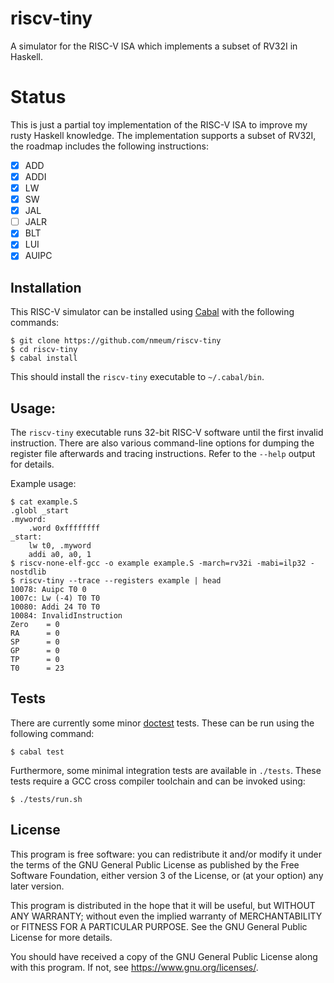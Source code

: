 # riscv-tiny

A simulator for the RISC-V ISA which implements a subset of RV32I in Haskell.

# Status

This is just a partial toy implementation of the RISC-V ISA to improve my rusty Haskell knowledge.
The implementation supports a subset of RV32I, the roadmap includes the following instructions:

* [x] ADD
* [x] ADDI
* [x] LW
* [x] SW
* [x] JAL
* [ ] JALR
* [x] BLT
* [x] LUI
* [x] AUIPC

## Installation

This RISC-V simulator can be installed using [Cabal][cabal web] with the following commands:

	$ git clone https://github.com/nmeum/riscv-tiny
	$ cd riscv-tiny
	$ cabal install

This should install the `riscv-tiny` executable to `~/.cabal/bin`.

## Usage:

The `riscv-tiny` executable runs 32-bit RISC-V software until the first invalid instruction.
There are also various command-line options for dumping the register file afterwards and tracing instructions.
Refer to the `--help` output for details.

Example usage:

	$ cat example.S
	.globl _start
	.myword:
		.word 0xffffffff
	_start:
		lw t0, .myword
		addi a0, a0, 1
	$ riscv-none-elf-gcc -o example example.S -march=rv32i -mabi=ilp32 -nostdlib
	$ riscv-tiny --trace --registers example | head
	10078: Auipc T0 0
	1007c: Lw (-4) T0 T0
	10080: Addi 24 T0 T0
	10084: InvalidInstruction
	Zero    = 0
	RA      = 0
	SP      = 0
	GP      = 0
	TP      = 0
	T0      = 23

## Tests

There are currently some minor [doctest][doctest github] tests.
These can be run using the following command:

	$ cabal test

Furthermore, some minimal integration tests are available in `./tests`.
These tests require a GCC cross compiler toolchain and can be invoked using:

	$ ./tests/run.sh

## License

This program is free software: you can redistribute it and/or modify it
under the terms of the GNU General Public License as published by the
Free Software Foundation, either version 3 of the License, or (at your
option) any later version.

This program is distributed in the hope that it will be useful, but
WITHOUT ANY WARRANTY; without even the implied warranty of
MERCHANTABILITY or FITNESS FOR A PARTICULAR PURPOSE. See the GNU General
Public License for more details.

You should have received a copy of the GNU General Public License along
with this program. If not, see <https://www.gnu.org/licenses/>.

[doctest github]: https://github.com/sol/doctest-haskell
[cabal web]: https://www.haskell.org/cabal/
